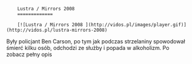 
        Lustra / Mirrors 2008 
        =============
        
        [![Lustra / Mirrors 2008 ](http://vidos.pl/images/player.gif)](http://vidos.pl/lustra-mirrors-2008)
        
        
 Były policjant Ben Carson, po tym jak podczas strzelaniny spowodował śmierć kilku osób, odchodzi ze służby i popada w alkoholizm. Po zobacz pełny opis
    